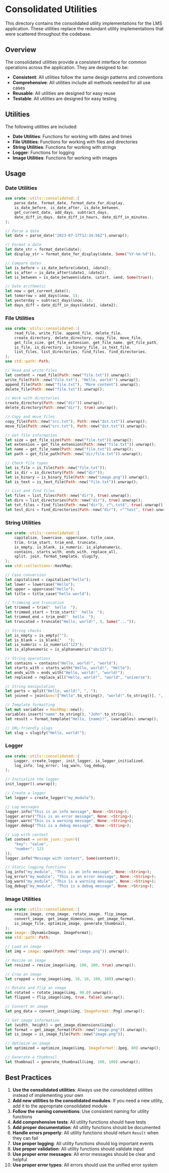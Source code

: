 # Consolidated Utilities

This directory contains the consolidated utility implementations for the LMS application. These utilities replace the redundant utility implementations that were scattered throughout the codebase.

## Overview

The consolidated utilities provide a consistent interface for common operations across the application. They are designed to be:

- **Consistent**: All utilities follow the same design patterns and conventions
- **Comprehensive**: All utilities include all methods needed for all use cases
- **Reusable**: All utilities are designed for easy reuse
- **Testable**: All utilities are designed for easy testing

## Utilities

The following utilities are included:

- **Date Utilities**: Functions for working with dates and times
- **File Utilities**: Functions for working with files and directories
- **String Utilities**: Functions for working with strings
- **Logger**: Functions for logging
- **Image Utilities**: Functions for working with images

## Usage

### Date Utilities

```rust
use crate::utils::consolidated::{
    parse_date, format_date, format_date_for_display,
    is_date_before, is_date_after, is_date_between,
    get_current_date, add_days, subtract_days,
    date_diff_in_days, date_diff_in_hours, date_diff_in_minutes,
};

// Parse a date
let date = parse_date("2023-07-17T12:34:56Z").unwrap();

// Format a date
let date_str = format_date(&date);
let display_str = format_date_for_display(&date, Some("%Y-%m-%d"));

// Compare dates
let is_before = is_date_before(&date1, &date2);
let is_after = is_date_after(&date1, &date2);
let is_between = is_date_between(&date, &start, &end, Some(true));

// Date arithmetic
let now = get_current_date();
let tomorrow = add_days(&now, 1);
let yesterday = subtract_days(&now, 1);
let days_diff = date_diff_in_days(&date1, &date2);
```

### File Utilities

```rust
use crate::utils::consolidated::{
    read_file, write_file, append_file, delete_file,
    create_directory, delete_directory, copy_file, move_file,
    get_file_size, get_file_extension, get_file_name, get_file_path,
    is_file, is_directory, is_binary_file, is_text_file,
    list_files, list_directories, find_files, find_directories,
};
use std::path::Path;

// Read and write files
let content = read_file(Path::new("file.txt")).unwrap();
write_file(Path::new("file.txt"), "Hello, world!").unwrap();
append_file(Path::new("file.txt"), "More content").unwrap();
delete_file(Path::new("file.txt")).unwrap();

// Work with directories
create_directory(Path::new("dir")).unwrap();
delete_directory(Path::new("dir"), true).unwrap();

// Copy and move files
copy_file(Path::new("src.txt"), Path::new("dst.txt")).unwrap();
move_file(Path::new("src.txt"), Path::new("dst.txt")).unwrap();

// Get file information
let size = get_file_size(Path::new("file.txt")).unwrap();
let extension = get_file_extension(Path::new("file.txt")).unwrap();
let name = get_file_name(Path::new("file.txt")).unwrap();
let path = get_file_path(Path::new("dir/file.txt")).unwrap();

// Check file types
let is_file = is_file(Path::new("file.txt"));
let is_dir = is_directory(Path::new("dir"));
let is_binary = is_binary_file(Path::new("image.png")).unwrap();
let is_text = is_text_file(Path::new("file.txt")).unwrap();

// List and find files
let files = list_files(Path::new("dir"), true).unwrap();
let dirs = list_directories(Path::new("dir"), true).unwrap();
let txt_files = find_files(Path::new("dir"), r"\.txt$", true).unwrap();
let test_dirs = find_directories(Path::new("dir"), r"^test", true).unwrap();
```

### String Utilities

```rust
use crate::utils::consolidated::{
    capitalize, lowercase, uppercase, title_case,
    trim, trim_start, trim_end, truncate,
    is_empty, is_blank, is_numeric, is_alphanumeric,
    contains, starts_with, ends_with, replace_all,
    split, join, format_template, slugify,
};
use std::collections::HashMap;

// Case conversion
let capitalized = capitalize("hello");
let lower = lowercase("Hello");
let upper = uppercase("Hello");
let title = title_case("hello world");

// Trimming and truncation
let trimmed = trim("  hello  ");
let trimmed_start = trim_start("  hello  ");
let trimmed_end = trim_end("  hello  ");
let truncated = truncate("Hello, world!", 5, Some("..."));

// String checks
let is_empty = is_empty("");
let is_blank = is_blank("   ");
let is_numeric = is_numeric("123");
let is_alphanumeric = is_alphanumeric("abc123");

// String operations
let contains = contains("Hello, world!", "world");
let starts_with = starts_with("Hello, world!", "Hello");
let ends_with = ends_with("Hello, world!", "world!");
let replaced = replace_all("Hello, world!", "world", "universe");

// String manipulation
let parts = split("Hello, world!", ", ");
let joined = join(&vec!["Hello".to_string(), "world!".to_string()], ", ");

// Template formatting
let mut variables = HashMap::new();
variables.insert("name".to_string(), "John".to_string());
let result = format_template("Hello, {name}!", &variables).unwrap();

// URL-friendly slugs
let slug = slugify("Hello, world!");
```

### Logger

```rust
use crate::utils::consolidated::{
    Logger, create_logger, init_logger, is_logger_initialized,
    log_info, log_error, log_warn, log_debug,
};

// Initialize the logger
init_logger().unwrap();

// Create a logger
let logger = create_logger("my_module");

// Log messages
logger.info("This is an info message", None::<String>);
logger.error("This is an error message", None::<String>);
logger.warn("This is a warning message", None::<String>);
logger.debug("This is a debug message", None::<String>);

// Log with context
let context = serde_json::json!({
    "key": "value",
    "number": 123
});
logger.info("Message with context", Some(context));

// Static logging functions
log_info("my_module", "This is an info message", None::<String>);
log_error("my_module", "This is an error message", None::<String>);
log_warn("my_module", "This is a warning message", None::<String>);
log_debug("my_module", "This is a debug message", None::<String>);
```

### Image Utilities

```rust
use crate::utils::consolidated::{
    resize_image, crop_image, rotate_image, flip_image,
    convert_image, get_image_dimensions, get_image_format,
    is_image_file, optimize_image, generate_thumbnail,
};
use image::{DynamicImage, ImageFormat};
use std::path::Path;

// Load an image
let img = image::open(Path::new("image.png")).unwrap();

// Resize an image
let resized = resize_image(&img, 100, 100, true).unwrap();

// Crop an image
let cropped = crop_image(&img, 10, 10, 100, 100).unwrap();

// Rotate and flip an image
let rotated = rotate_image(&img, 90.0).unwrap();
let flipped = flip_image(&img, true, false).unwrap();

// Convert an image
let png_data = convert_image(&img, ImageFormat::Png).unwrap();

// Get image information
let (width, height) = get_image_dimensions(&img);
let format = get_image_format(Path::new("image.png")).unwrap();
let is_image = is_image_file(Path::new("image.png"));

// Optimize an image
let optimized = optimize_image(&img, ImageFormat::Jpeg, 80).unwrap();

// Generate a thumbnail
let thumbnail = generate_thumbnail(&img, 100, 100).unwrap();
```

## Best Practices

1. **Use the consolidated utilities**: Always use the consolidated utilities instead of implementing your own
2. **Add new utilities to the consolidated modules**: If you need a new utility, add it to the appropriate consolidated module
3. **Follow the naming conventions**: Use consistent naming for utility functions
4. **Add comprehensive tests**: All utility functions should have tests
5. **Add proper documentation**: All utility functions should be documented
6. **Handle errors properly**: All utility functions should return `Result` when they can fail
7. **Use proper logging**: All utility functions should log important events
8. **Use proper validation**: All utility functions should validate input
9. **Use proper error messages**: All error messages should be clear and helpful
10. **Use proper error types**: All errors should use the unified error system
